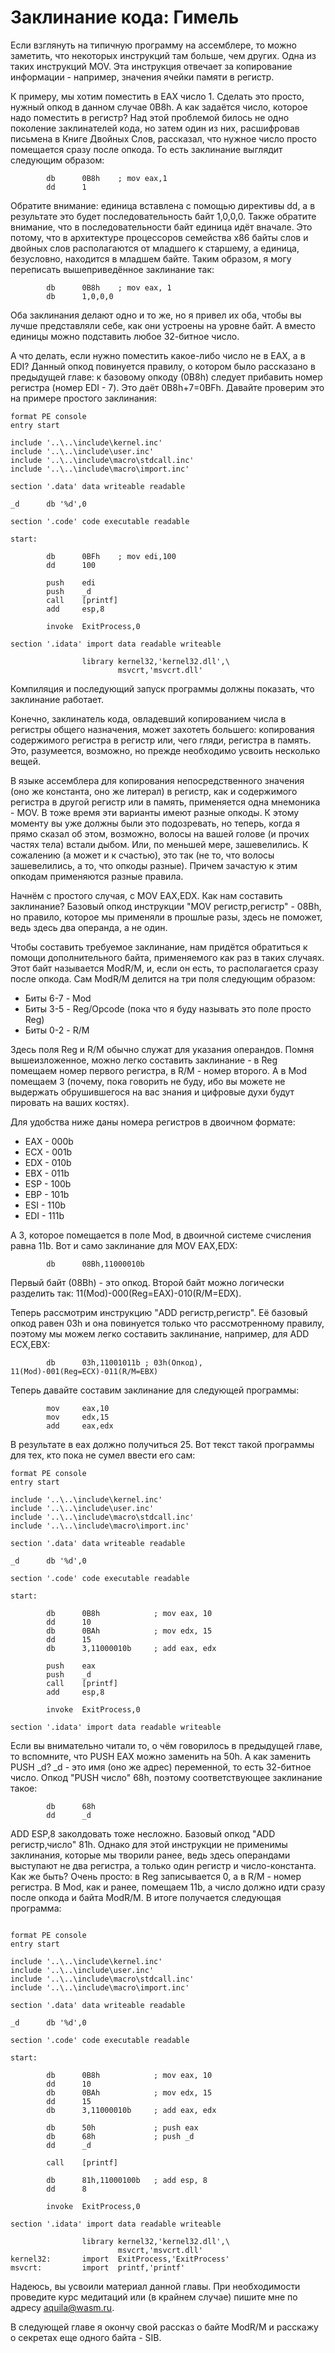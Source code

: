 # Заклинание кода: Гимель
Если взглянуть на типичную программу на ассемблере, то можно заметить, что некоторых инструкций там больше, чем других. Одна из таких инструкций MOV. Эта инструкция отвечает за копирование информации - например, значения ячейки памяти в регистр.

К примеру, мы хотим поместить в EAX число 1. Сделать это просто, нужный опкод в данном случае 0B8h. А как задаётся число, которое надо поместить в регистр? Над этой проблемой билось не одно поколение заклинателей кода, но затем один из них, расшифровав письмена в Книге Двойных Слов, рассказал, что нужное число просто помещается сразу после опкода. То есть заклинание выглядит следующим образом:
```assembly
        db      0B8h    ; mov eax,1
        dd      1
```

Обратите внимание: единица вставлена с помощью директивы dd, а в результате это будет последовательность байт 1,0,0,0. Также обратите внимание, что в последовательности байт единица идёт вначале. Это потому, что в архитектуре процессоров семейства x86 байты слов и двойных слов располагаются от младшего к старшему, а единица, безусловно, находится в младшем байте. Таким образом, я могу переписать вышеприведённое заклинание так:

```assembly
        db      0B8h    ; mov eax, 1
        db      1,0,0,0
```

Оба заклинания делают одно и то же, но я привел их оба, чтобы вы лучше представляли себе, как они устроены на уровне байт. А вместо единицы можно подставить любое 32-битное число.

А что делать, если нужно поместить какое-либо число не в EAX, а в EDI? Данный опкод повинуется правилу, о котором было рассказано в предыдущей главе: к базовому опкоду (0B8h) следует прибавить номер регистра (номер EDI - 7). Это даёт 0B8h+7=0BFh. Давайте проверим это на примере простого заклинания:

```assembly
format PE console
entry start
 
include '..\..\include\kernel.inc'
include '..\..\include\user.inc'
include '..\..\include\macro\stdcall.inc'
include '..\..\include\macro\import.inc'
 
section '.data' data writeable readable
 
_d      db '%d',0
 
section '.code' code executable readable
 
start:
 
        db      0BFh    ; mov edi,100
        dd      100
 
        push    edi
        push    _d
        call    [printf]
        add     esp,8
 
        invoke  ExitProcess,0
 
section '.idata' import data readable writeable
 
                library kernel32,'kernel32.dll',\
                        msvcrt,'msvcrt.dll'
```

Компиляция и последующий запуск программы должны показать, что заклинание работает.

Конечно, заклинатель кода, овладевший копированием числа в регистры общего назначения, может захотеть большего: копирования содержимого регистра в регистр или, чего гляди, регистра в память. Это, разумеется, возможно, но прежде необходимо усвоить несколько вещей.

В языке ассемблера для копирования непосредственного значения (оно же константа, оно же литерал) в регистр, как и содержимого регистра в другой регистр или в память, применяется одна мнемоника - MOV. В тоже время эти варианты имеют разные опкоды. К этому моменту вы уже должны были это подозревать, но теперь, когда я прямо сказал об этом, возможно, волосы на вашей голове (и прочих частях тела) встали дыбом. Или, по меньшей мере, зашевелились. К сожалению (а может и к счастью), это так (не то, что волосы зашевелились, а то, что опкоды разные). Причем зачастую к этим опкодам применяются разные правила.

Начнём с простого случая, с MOV EAX,EDX. Как нам составить заклинание? Базовый опкод инструкции "MOV регистр,регистр" - 08Bh, но правило, которое мы применяли в прошлые разы, здесь не поможет, ведь здесь два операнда, а не один.

Чтобы составить требуемое заклинание, нам придётся обратиться к помощи дополнительного байта, применяемого как раз в таких случаях. Этот байт называется ModR/M, и, если он есть, то располагается сразу после опкода. Сам ModR/M делится на три поля следующим образом:

- Биты 6-7 - Mod
- Биты 3-5 - Reg/Opcode (пока что я буду называть это поле просто Reg)
- Биты 0-2 - R/M

Здесь поля Reg и R/M обычно служат для указания операндов. Помня вышеизложенное, можно легко составить заклинание - в Reg помещаем номер первого регистра, в R/M - номер второго. А в Mod помещаем 3 (почему, пока говорить не буду, ибо вы можете не выдержать обрушившегося на вас знания и цифровые духи будут пировать на ваших костях).

Для удобства ниже даны номера регистров в двоичном формате:
- EAX - 000b
- ECX - 001b
- EDX - 010b
- EBX - 011b
- ESP - 100b
- EBP - 101b
- ESI - 110b
- EDI - 111b

А 3, которое помещается в поле Mod, в двоичной системе счисления равна 11b. Вот и само заклинание для MOV EAX,EDX:
```assembly
        db      08Bh,11000010b
```

Первый байт (08Bh) - это опкод. Второй байт можно логически разделить так: 11(Mod)-000(Reg=EAX)-010(R/M=EDX).

Теперь рассмотрим инструкцию "ADD регистр,регистр". Её базовый опкод равен 03h и она повинуется только что рассмотренному правилу, поэтому мы можем легко составить заклинание, например, для ADD ECX,EBX:
```assembly
        db      03h,11001011b ; 03h(Опкод), 11(Mod)-001(Reg=ECX)-011(R/M=EBX)
```

Теперь давайте составим заклинание для следующей программы:

```assembly
        mov     eax,10
        mov     edx,15
        add     eax,edx
```

В результате в eax должно получиться 25. Вот текст такой программы для тех, кто пока не сумел ввести его сам:
```assembly
format PE console
entry start
 
include '..\..\include\kernel.inc'
include '..\..\include\user.inc'
include '..\..\include\macro\stdcall.inc'
include '..\..\include\macro\import.inc'
 
section '.data' data writeable readable
 
_d      db '%d',0
 
section '.code' code executable readable
 
start:
 
        db      0B8h            ; mov eax, 10
        dd      10
        db      0BAh            ; mov edx, 15
        dd      15
        db      3,11000010b     ; add eax, edx
 
        push    eax
        push    _d
        call    [printf]
        add     esp,8
 
        invoke  ExitProcess,0
 
section '.idata' import data readable writeable
```

Если вы внимательно читали то, о чём говорилось в предыдущей главе, то вспомните, что PUSH EAX можно заменить на 50h. А как заменить PUSH _d? _d - это имя (оно же адрес) переменной, то есть 32-битное число. Опкод "PUSH число" 68h, поэтому соответствующее заклинание такое:

```assembly
        db      68h
        dd      _d
```

ADD ESP,8 заколдовать тоже несложно. Базовый опкод "ADD регистр,число" 81h. Однако для этой инструкции не применимы заклинания, которые мы творили ранее, ведь здесь операндами выступают не два регистра, а только один регистр и число-константа. Как же быть? Очень просто: в Reg записывается 0, а в R/M - номер регистра. В Mod, как и ранее, помещаем 11b, а число должно идти сразу после опкода и байта ModR/M. В итоге получается следующая программа:

```assembly
 
format PE console
entry start
 
include '..\..\include\kernel.inc'
include '..\..\include\user.inc'
include '..\..\include\macro\stdcall.inc'
include '..\..\include\macro\import.inc'
 
section '.data' data writeable readable
 
_d      db '%d',0
 
section '.code' code executable readable
 
start:
 
        db      0B8h            ; mov eax, 10
        dd      10
        db      0BAh            ; mov edx, 15
        dd      15
        db      3,11000010b     ; add eax, edx
 
        db      50h             ; push eax
        db      68h             ; push _d
        dd      _d
 
        call    [printf]
 
        db      81h,11000100b   ; add esp, 8
        dd      8
 
        invoke  ExitProcess,0
 
section '.idata' import data readable writeable
 
                library kernel32,'kernel32.dll',\
                        msvcrt,'msvcrt.dll'
kernel32:       import  ExitProcess,'ExitProcess'
msvcrt:         import  printf,'printf'
```

Надеюсь, вы усвоили материал данной главы. При необходимости проведите курс медитаций или (в крайнем случае) пишите мне по адресу aquila@wasm.ru.

В следующей главе я окончу свой рассказ о байте ModR/M и расскажу о секретах еще одного байта - SIB. 

